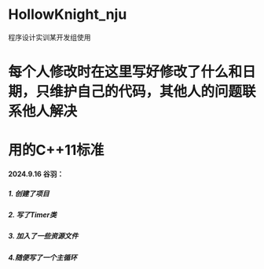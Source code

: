 # HollowKnight_nju
程序设计实训某开发组使用

# 每个人修改时在这里写好修改了什么和日期，只维护自己的代码，其他人的问题联系他人解决



# 用的C++11标准



#### 2024.9.16 谷羽：

##### 1. 创建了项目

##### 2. 写了Timer类

##### 3. 加入了一些资源文件

##### 4.随便写了一个主循环 
